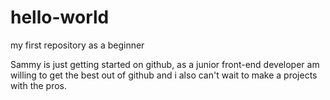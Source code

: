 # hello-world
my first repository as a beginner

Sammy is just getting started on github, as a junior front-end developer am willing to get the best out of github  and i also can't wait to make a projects with the pros.
